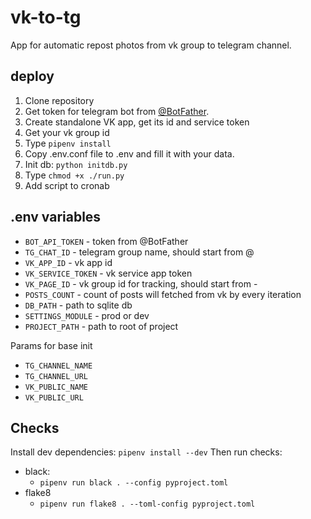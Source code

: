 # vk-to-tg
App for automatic repost photos from vk group to telegram channel.

## deploy
1) Clone repository
2) Get token for telegram bot from [@BotFather](https://t.me/BotFather).
3) Create standalone VK app, get its id and service token
4) Get your vk group id
5) Type `pipenv install`
6) Copy .env.conf file to .env and fill it with your data.
7) Init db: `python initdb.py`
8) Type `chmod +x ./run.py`
9) Add script to cronab

## .env variables
* `BOT_API_TOKEN` - token from @BotFather
* `TG_CHAT_ID` - telegram group name, should start from @
* `VK_APP_ID` - vk app id
* `VK_SERVICE_TOKEN` - vk service app token
* `VK_PAGE_ID` - vk group id for tracking, should start from -
* `POSTS_COUNT` - count of posts will fetched from vk by every iteration
* `DB_PATH` - path to sqlite db
* `SETTINGS_MODULE` - prod or dev
* `PROJECT_PATH` - path to root of project

Params for base init
* `TG_CHANNEL_NAME` 
* `TG_CHANNEL_URL`
* `VK_PUBLIC_NAME`
* `VK_PUBLIC_URL`

## Checks
Install dev dependencies: `pipenv install --dev`
Then run checks:

* black:
  * `pipenv run black . --config pyproject.toml`
* flake8
  * `pipenv run flake8 . --toml-config pyproject.toml`